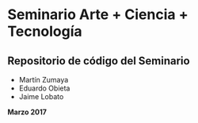 # Seminario Arte + Ciencia + Tecnología

## Repositorio de código del Seminario

* Martín Zumaya
* Eduardo Obieta
* Jaime Lobato

__Marzo 2017__
